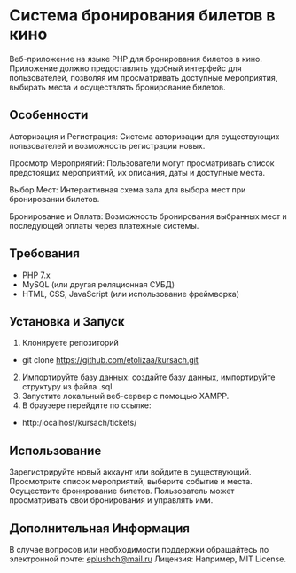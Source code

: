 # Система бронирования билетов в кино

Веб-приложение на языке PHP для бронирования билетов в кино. Приложение должно предоставлять удобный интерфейс для пользователей, позволяя им просматривать доступные мероприятия, выбирать места и осуществлять бронирование билетов.
## Особенности
Авторизация и Регистрация: Система авторизации для существующих пользователей и возможность регистрации новых.

Просмотр Мероприятий: Пользователи могут просматривать список предстоящих мероприятий, их описания, даты и доступные места.

Выбор Мест: Интерактивная схема зала для выбора мест при бронировании билетов.

Бронирование и Оплата: Возможность бронирования выбранных мест и последующей оплаты через платежные системы.
## Требования
- PHP 7.x
- MySQL (или другая реляционная СУБД)
- HTML, CSS, JavaScript (или использование фреймворка)
## Установка и Запуск
1. Клонируете репозиторий 
- git clone https://github.com/etolizaa/kursach.git
2. Импортируйте базу данных: создайте базу данных, импортируйте структуру из файла .sql.
3. Запустите локальный веб-сервер с помощью XAMPP.
4. В браузере перейдите по ссылке:
- http:/localhost/kursach/tickets/
## Использование
Зарегистрируйте новый аккаунт или войдите в существующий.
Просмотрите список мероприятий, выберите событие и места.
Осуществите бронирование билетов.
Пользователь может просматривать свои бронирования и управлять ими.
## Дополнительная Информация
В случае вопросов или необходимости поддержки обращайтесь по электронной почте: eplushch@mail.ru
Лицензия: Например, MIT License.
